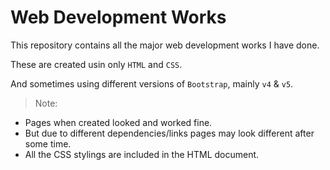 # Web Development Works

This repository contains all the major web development works I have done.

These are created usin only `HTML` and `CSS`.

And sometimes using different versions of `Bootstrap`, mainly `v4` & `v5`.



>Note: 

- Pages when created looked and worked fine.
- But due to different dependencies/links pages may look different after some time.
- All the CSS stylings are included in the HTML document.

